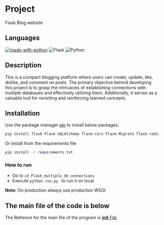 # Project

Flask Blog website

## Languages

[![made-with-python](https://img.shields.io/badge/Made%20with-Flask-1f425f.svg)](https://www.python.org/)
![Flask](https://img.shields.io/badge/flask-%23000.svg?style=for-the-badge&logo=flask&logoColor=white)
![Python](https://img.shields.io/badge/python-3670A0?style=for-the-badge&logo=python&logoColor=ffdd54)

## Description
This is a compact blogging platform where users can create, update, like, dislike, and comment on posts. The primary objective behind developing this project is to grasp the intricacies of establishing connections with multiple databases and effectively utilizing them. Additionally, it serves as a valuable tool for revisiting and reinforcing learned concepts.

## Installation
Use the package manager [pip](https://pip.pypa.io/en/stable/) to install below packages.

```bash
pip install flask Flask-SQLAlchemy flask-cors Flask-Migrate flask-redis flask-marshmallow

```
Or install from the requirements file
```bash
pip install -r requirements.txt
```

### How to run

- Go to ```cd Flask_multiple_db_connections```
- Execute ```python run.py ``` to run it on local

**Note:** On production always use production WSGI 

## The main file of the code is below
The Refrence for the main file of the program is [__init__ File](app/__init__.py)

